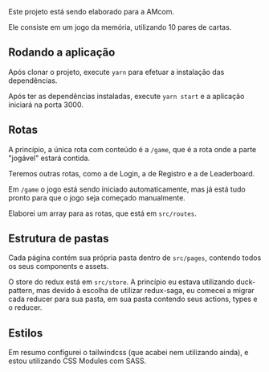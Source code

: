 Este projeto está sendo elaborado para a AMcom.

Ele consiste em um jogo da memória, utilizando 10 pares de cartas.

## Rodando a aplicação

Após clonar o projeto, execute `yarn` para efetuar a instalação das dependências.

Após ter as dependências instaladas, execute `yarn start` e a aplicação iniciará na porta 3000.

## Rotas

A princípio, a única rota com conteúdo é a `/game`, que é a rota onde a parte "jogável" estará contida.

Teremos outras rotas, como a de Login, a de Registro e a de Leaderboard.

Em `/game` o jogo está sendo iniciado automaticamente, mas já está tudo pronto para que o jogo seja começado manualmente.

Elaborei um array para as rotas, que está em `src/routes`.

## Estrutura de pastas

Cada página contém sua própria pasta dentro de `src/pages`, contendo todos os seus components e assets.

O store do redux está em `src/store`. A princípio eu estava utilizando duck-pattern, mas devido à escolha de utilizar redux-saga, eu comecei a migrar cada reducer para sua pasta, em sua pasta contendo seus actions, types e o reducer.

## Estilos

Em resumo configurei o tailwindcss (que acabei nem utilizando ainda), e estou utilizando CSS Modules com SASS.